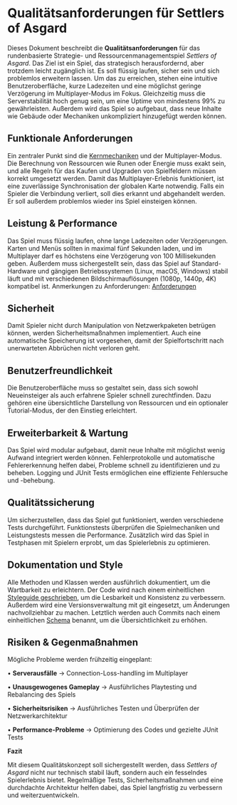 # Qualitätsanforderungen für Settlers of Asgard

Dieses Dokument beschreibt die **Qualitätsanforderungen** für das rundenbasierte Strategie- 
und Ressourcenmanagementspiel _Settlers of Asgard_. Das Ziel ist ein Spiel, das strategisch 
herausfordernd, aber trotzdem leicht zugänglich ist. Es soll flüssig laufen, sicher sein und sich
problemlos erweitern lassen. Um das zu erreichen, stehen eine intuitive Benutzeroberfläche, 
kurze Ladezeiten und eine möglichst geringe Verzögerung im Multiplayer-Modus im Fokus. 
Gleichzeitig muss die Serverstabilität hoch genug sein, um eine Uptime von mindestens 99% zu 
gewährleisten. Außerdem wird das Spiel so aufgebaut, dass neue Inhalte wie Gebäude oder 
Mechaniken unkompliziert hinzugefügt werden können.

## Funktionale Anforderungen

Ein zentraler Punkt sind die [Kernmechaniken](GameDesign.pdf) und der Multiplayer-Modus. 
Die Berechnung von Ressourcen wie Runen oder Energie muss exakt sein, und alle Regeln für 
das Kaufen und Upgraden von Spielfeldern müssen korrekt umgesetzt werden. Damit das 
Multiplayer-Erlebnis funktioniert, ist eine zuverlässige Synchronisation der globalen Karte 
notwendig. Falls ein Spieler die Verbindung verliert, soll dies erkannt und abgehandelt werden. 
Er soll außerdem problemlos wieder ins Spiel einsteigen können.

## Leistung & Performance

Das Spiel muss flüssig laufen, ohne lange Ladezeiten oder Verzögerungen. Karten und
Menüs sollten in maximal fünf Sekunden laden, und im Multiplayer darf es höchstens eine 
Verzögerung von 100 Millisekunden geben. Außerdem muss sichergestellt sein, dass das 
Spiel auf Standard-Hardware und gängigen Betriebssystemen (Linux, macOS, Windows) stabil 
läuft und mit verschiedenen Bildschirmauflösungen (1080p, 1440p, 4K) kompatibel ist.
Anmerkungen zu Anforderungen: [Anforderungen](Anforderungsanalyse.pdf)

## Sicherheit

Damit Spieler nicht durch Manipulation von Netzwerkpaketen betrügen können, werden 
Sicherheitsmaßnahmen implementiert. Auch eine automatische Speicherung ist vorgesehen, 
damit der Spielfortschritt nach unerwarteten Abbrüchen nicht verloren geht.

## Benutzerfreundlichkeit

Die Benutzeroberfläche muss so gestaltet sein, dass sich sowohl Neueinsteiger als auch 
erfahrene Spieler schnell zurechtfinden. Dazu gehören eine übersichtliche Darstellung 
von Ressourcen und ein optionaler Tutorial-Modus, der den Einstieg erleichtert.

## Erweiterbarkeit & Wartung

Das Spiel wird modular aufgebaut, damit neue Inhalte mit möglichst wenig Aufwand 
integriert werden können. Fehlerprotokolle und automatische Fehlererkennung helfen 
dabei, Probleme schnell zu identifizieren und zu beheben. Logging und JUnit Tests
ermöglichen eine effiziente Fehlersuche und -behebung.

## Qualitätssicherung

Um sicherzustellen, dass das Spiel gut funktioniert, werden verschiedene Tests 
durchgeführt. Funktionstests überprüfen die Spielmechaniken und Leistungstests messen 
die Performance. Zusätzlich wird das Spiel in Testphasen mit Spielern erprobt, 
um das Spielerlebnis zu optimieren.

## Dokumentation und Style

Alle Methoden und Klassen werden ausführlich dokumentiert, um die Wartbarkeit zu
erleichtern. Der Code wird nach einem einheitlichen 
[Styleguide geschrieben](https://google.github.io/styleguide/javaguide.html), um die
Lesbarkeit und Konsistenz zu verbessern. Außerdem wird eine Versionsverwaltung mit git
eingesetzt, um Änderungen nachvollziehbar zu machen. Letztlich werden auch Commits nach
einem einheitlichen [Schema](https://www.conventionalcommits.org/en/v1.0.0/) benannt, 
um die Übersichtlichkeit zu erhöhen.

## Risiken & Gegenmaßnahmen

Mögliche Probleme werden frühzeitig eingeplant:

• **Serverausfälle** → Connection-Loss-handling im Multiplayer

• **Unausgewogenes Gameplay** → Ausführliches Playtesting und Rebalancing des Spiels

• **Sicherheitsrisiken** → Ausführliches Testen und Überprüfen der Netzwerkarchitektur

• **Performance-Probleme** → Optimierung des Codes und gezielte JUnit Tests

**Fazit**

Mit diesem Qualitätskonzept soll sichergestellt werden, dass _Settlers of Asgard_ nicht nur 
technisch stabil läuft, sondern auch ein fesselndes Spielerlebnis bietet. Regelmäßige Tests, 
Sicherheitsmaßnahmen und eine durchdachte Architektur helfen dabei, das Spiel langfristig zu
verbessern und weiterzuentwickeln.